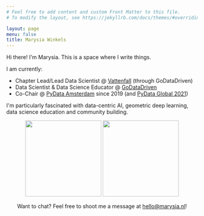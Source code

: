 ```yaml
---
# Feel free to add content and custom Front Matter to this file.
# To modify the layout, see https://jekyllrb.com/docs/themes/#overriding-theme-defaults

layout: page
menu: false
title: Marysia Winkels
---
```



Hi there! I'm Marysia. This is a space where I write things. 

I am currently: 
* Chapter Lead/Lead Data Scientist @ [Vattenfall](https://vattenfall.com) (through GoDataDriven)
* Data Scientist & Data Science Educator @ [GoDataDriven](https://godatadriven.com)
* Co-Chair @ [PyData Amsterdam](http://amsterdam.pydata.org) since 2019 (and [PyData Global 2021](https://pydata.org/global2021/))

I'm particularly fascinated with data-centric AI, geometric deep learning, data science education and community building.

<center> 
<p>
  <img src="../assets/dogsds-round.png" height="200" />
  <img src="../assets/vhto-round.png" height="200" /> 
</p>
</center>


<!--![](../assets/dogsds-round.png)

![](../assets/vhto-round.png) -->

<center> 
Want to chat? Feel free to shoot me a message at <a href="mailto:hello@marysia.nl">hello@marysia.nl</a>!
</center>